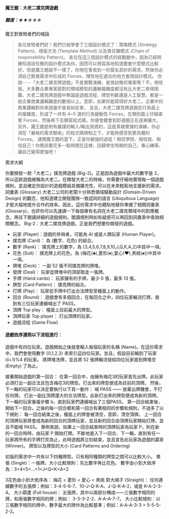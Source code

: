 #### 魔王題：大老二撲克牌遊戲


##### 難度：★★☆☆☆

魔王對冒險者們的喊話 
> 各位冒險者們好！我們已經學會了三個設計模式了：策略模式 (Strategy Pattern)、樣板方法 (Template Method) 以及責任鍊模式 (Chain of responsibility Pattern)。
> 各位在這三個設計模式的挑戰題中，因為已經明確知道該任務的設計模式為何，因而可以很容易地知道要套什麼模式比較好。但是魔王題就不一樣了，你現在會收到一份莫名其妙的需求，然後你必須自己察覺需求中形成的 Forces，理性地在適合的地方套用設計模式。
> 你說⋯⋯「大老二撲克牌遊戲」不是實戰演練，是很幼稚的專案嗎？不，相信我，大多數企業專案面對的領域模型的邏輯複雜度都沒有比大老二來得困難，大老二撲克牌遊戲中無論是遊戲流程、牌型判斷還是人工智慧，都是一般企業商業邏輯難度的數倍以上。意即，如果你能寫得好大老二，企業中的商業邏輯對你來說幾乎是易如反掌。
> 並且，大老二撲克牌遊戲在行為面上的複雜度，形成了一共有 4~5 道的行為變動性 Forces，在類別圖上仔細查覺 Forces，然後再下去撰寫程式碼，你便會體會到舒適圈正在逐漸擴大。
> 另外，魔王題是附有嚴謹的輸入/輸出測資的，這是真槍實彈的演練，你必須在「嚴格的需求驗收」的程式碼限制之下，才能夠感受到更具體的 Forces。
> 通關魔王題的當下，正是你變強的過程！相信學院、相信我、相信自己！你應該要花多一點時間在這裡，回歸學生時期的自己，專心練等，讓自己變得更強吧！

需求大綱

你要開發一款「大老二」撲克牌遊戲 (Big-2)。正是因為遊戲中最大的數字是 2，所以這款遊戲被稱為大老二。在開發大老二的時候，你需要仔細地實現每一個遊戲規則，並且確定你設計的遊戲模組具備擴充性，可以在未來輕鬆地支援新的需求。
詞彙表 (Glossary)
大老二公司的老闆十分熟悉領域驅動設計 (Domain-Driven Design) 的觀念，他知道建立開發團隊一致認同的語言 (Ubiquitous Language) 才能大幅地提升合作的效率。因此，這份需求中也體貼地替你準備了相關詞彙表 (Glossary)，也許你可以先速讀一下每個專有名詞在大老二撲克領域中的對應概念，再往下閱讀詳細的遊戲規則。閱讀規則時如有疑惑可以再回到詞彙表中查詢相關概念。
Big-2：大老二撲克牌遊戲，正是我們想要你開發的遊戲。
* 玩家 (Player)：遊戲的參與者，可能為 AI 或是人類玩家 (Human Player)。
* 撲克牌 (Card)： 為 (數字、花色) 的組合。
* 數字 (Rank)： 撲克牌上的數字，為 {3,4,5,6,7,8,9,10,J,Q,K,A,2}中其中一項。
* 花色 (Suit)： 撲克牌上的花色，為 {梅花(♣),菱形(♦),愛心(♥),黑桃(♠)}中其中一項。
* 牌堆 (Deck)： 一副 52 張不同撲克牌的牌堆。
* 發牌 (Deal)： 玩家從牌堆中的頂部取走一張牌。
* 手牌 (Hand cards)： 玩家擁有的手牌，最少 0 張，最多 13 張。
* 牌型 (Card Pattern)： 撲克牌的組合。
* 打牌 (Play)： 玩家從手牌中打出合法牌型至檯面上的動作。
* 回合 (Round)： 遊戲會有多個回合，在每回合之中，四位玩家輪流打牌，直到有三位玩家連續喊出了 PASS。
* 頂牌 Top play： 檯面上目前最大的牌型。
* 頂牌玩家 Top player： 打出頂牌的玩家。
* 遊戲流程 (Game Flow)

#### 遊戲依序遵照以下流程進行：

遊戲中有四位玩家。遊戲開始之後就會輸入每個玩家的名稱 (Name)。在這份需求中，我們會使用數字 {0,1,2,3} 來索引這四位玩家。並且，假設目前輪到了玩家i(i+1)%4 的玩家。
將牌堆洗牌，並且將 52 張牌輪流發給四位玩家直到牌堆空 (Empty) 了為止。

接著開始遊戲的第一回合：
在第一回合中，由擁有梅花3的玩家首先出牌。此玩家必須打出一副合法且包含梅花3的牌型。打出來的牌型便成為目前的頂牌。
然後，下一輪的玩家可以決定要執行以下其一動作：
喊 PASS —— 放棄出牌機會，不打任何牌。
打出一副比頂牌還大的合法牌型。此新打出來的牌型便成為新的頂牌。
下一輪的玩家重複步驟 b，直到玩家們連續喊出了三個PASS。
第一回合結束後，開始下一回合。之後的每一回合都和第一回合有著相同的步驟和規則，不過多了以下規則：
每一回合結束之後，檯面上的牌會被清空，意即，清空頂牌。
上一回合的頂牌玩家將會成為新的回合的頂牌玩家，並且新的回合由頂牌玩家開始打牌，並且不能喊 PASS。
舉例來說，如果上一回合結束時的頂牌玩家為玩家 P，則在新的一回合時時，由玩家 P 
開始打牌。不斷地進入下一回合、下一輪，直到有任一玩家將所有的手牌打完為止，此時遊戲將立刻結束，並且宣告此玩家為遊戲的贏家 (Winner)。
牌型以及牌型的大小 (Card Patterns and Ordering)

初版的需求中一共有以下四種牌型。只有相同種類的牌型之間可以比較大小。
單張 (Single)：一張牌。大小比較規則：先比數字再比花色。
數字由小到大依序為：3<4<5<...<1<J<Q<K<A<2

3花色由小到大依序為：
梅花 < 菱形 < 愛心 < 黑桃
對大順子 (Straight)： 任何連續數字的五張牌；例如：3-4-5-6-7、10-J-Q-K-A、J-Q-K-A-2，或是 K-A-2-3-4。
大小葫蘆 (Full house)： 五張牌，其中以兩部分構成——三張數字相同的牌，和兩張數字相同的牌；例如： 3-3-3-2-2、A-A-A-7-7。
大小比較規則：以三張數字相同的牌中，數字最大的牌作為比較基準；例如：A-A-A-3-3 > 5-5-5-2-2。